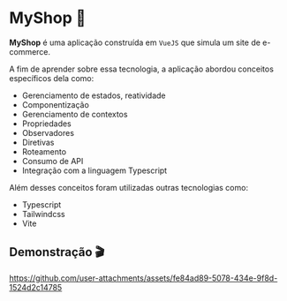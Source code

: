 # MyShop :shopping_cart:	

**MyShop** é uma aplicação construída em `VueJS` que simula um site de e-commerce. 

A fim de aprender sobre essa tecnologia, a aplicação abordou conceitos específicos dela como:
- Gerenciamento de estados, reatividade
- Componentização
- Gerenciamento de contextos
- Propriedades
- Observadores
- Diretivas
- Roteamento
- Consumo de API
- Integração com a linguagem Typescript

Além desses conceitos foram utilizadas outras tecnologias como:
- Typescript
- Tailwindcss
- Vite

## Demonstração :clapper:	

https://github.com/user-attachments/assets/fe84ad89-5078-434e-9f8d-1524d2c14785

